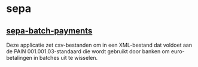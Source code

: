 sepa
====

[sepa-batch-payments](http://t.coenraad.at/sepa/sepa-batch-payments.html)
-------------------
Deze applicatie zet csv-bestanden om in een XML-bestand dat voldoet aan de PAIN 001.001.03-standaard die wordt gebruikt door banken om euro-betalingen in batches uit te wisselen.
